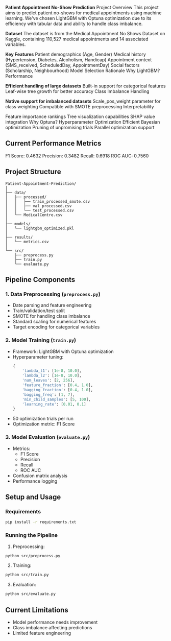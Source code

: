 **Patient Appointment No-Show Prediction**
Project Overview
This project aims to predict patient no-shows for medical appointments using machine learning. We've chosen LightGBM with Optuna optimization due to its efficiency with tabular data and ability to handle class imbalance.

**Dataset**
The dataset is from the Medical Appointment No Shows Dataset on Kaggle, containing 110,527 medical appointments and 14 associated variables.

**Key Features**
Patient demographics (Age, Gender)
Medical history (Hypertension, Diabetes, Alcoholism, Handicap)
Appointment context (SMS_received, ScheduledDay, AppointmentDay)
Social factors (Scholarship, Neighbourhood)
Model Selection Rationale
Why LightGBM?
Performance

**Efficient handling of large datasets**
Built-in support for categorical features
Leaf-wise tree growth for better accuracy
Class Imbalance Handling

**Native support for imbalanced datasets**
Scale_pos_weight parameter for class weighting
Compatible with SMOTE preprocessing
Interpretability

Feature importance rankings
Tree visualization capabilities
SHAP value integration
Why Optuna?
Hyperparameter Optimization
Efficient Bayesian optimization
Pruning of unpromising trials
Parallel optimization support
## Current Performance Metrics
F1 Score: 0.4632
Precision: 0.3482
Recall: 0.6918
ROC AUC: 0.7560

## Project Structure
```
Patient-Appointment-Prediction/
│
├── data/
│   ├── processed/
│   │   ├── train_processed_smote.csv
│   │   ├── val_processed.csv
│   │   └── test_processed.csv
│   └── MedicalCentre.csv
│
├── models/
│   └── lightgbm_optimized.pkl
│
├── results/
│   └── metrics.csv
│
└── src/
    ├── preprocess.py
    ├── train.py
    └── evaluate.py
```

## Pipeline Components

### 1. Data Preprocessing (`preprocess.py`)
- Date parsing and feature engineering
- Train/validation/test split
- SMOTE for handling class imbalance
- Standard scaling for numerical features
- Target encoding for categorical variables

### 2. Model Training (`train.py`)
- Framework: LightGBM with Optuna optimization
- Hyperparameter tuning:
  ```python
  {
      'lambda_l1': [1e-8, 10.0],
      'lambda_l2': [1e-8, 10.0],
      'num_leaves': [2, 256],
      'feature_fraction': [0.4, 1.0],
      'bagging_fraction': [0.4, 1.0],
      'bagging_freq': [1, 7],
      'min_child_samples': [5, 100],
      'learning_rate': [0.01, 0.1]
  }
  ```
- 50 optimization trials per run
- Optimization metric: F1 Score

### 3. Model Evaluation (`evaluate.py`)
- Metrics:
  - F1 Score
  - Precision
  - Recall
  - ROC AUC
- Confusion matrix analysis
- Performance logging

## Setup and Usage

### Requirements
```bash
pip install -r requirements.txt
```

### Running the Pipeline
1. Preprocessing:
```bash
python src/preprocess.py
```

2. Training:
```bash
python src/train.py
```

3. Evaluation:
```bash
python src/evaluate.py
```

## Current Limitations
- Model performance needs improvement
- Class imbalance affecting predictions
- Limited feature engineering

